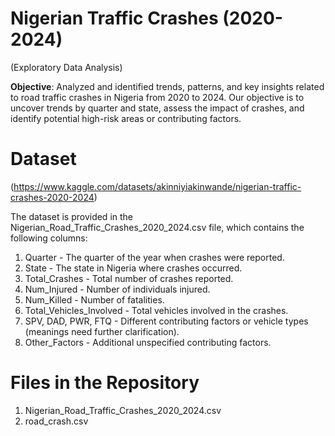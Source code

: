 # Nigerian Traffic Crashes (2020-2024)
(Exploratory Data Analysis)

**Objective**: Analyzed and identified trends, patterns, and key insights related to road traffic crashes in Nigeria 
from 2020 to 2024. Our objective is to uncover trends by quarter and state, assess the impact of crashes, 
and identify potential high-risk areas or contributing factors.

# Dataset
(https://www.kaggle.com/datasets/akinniyiakinwande/nigerian-traffic-crashes-2020-2024)

The dataset is provided in the Nigerian_Road_Traffic_Crashes_2020_2024.csv file, which contains the following columns:

1. Quarter - The quarter of the year when crashes were reported. 
2. State - The state in Nigeria where crashes occurred. 
3. Total_Crashes - Total number of crashes reported. 
4. Num_Injured - Number of individuals injured. 
5. Num_Killed - Number of fatalities. 
6. Total_Vehicles_Involved - Total vehicles involved in the crashes. 
7. SPV, DAD, PWR, FTQ - Different contributing factors or vehicle types (meanings need further 
clarification). 
8. Other_Factors - Additional unspecified contributing factors.
   
# Files in the Repository
1. Nigerian_Road_Traffic_Crashes_2020_2024.csv
2. road_crash.csv
